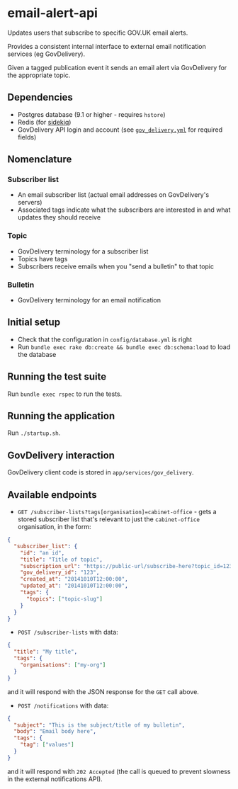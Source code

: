 # email-alert-api

Updates users that subscribe to specific GOV.UK email alerts.

Provides a consistent internal interface to external email notification services
(eg GovDelivery).

Given a tagged publication event it sends an email alert via GovDelivery for the
appropriate topic.

## Dependencies

* Postgres database (9.1 or higher - requires `hstore`)
* Redis (for [sidekiq](http://sidekiq.org/))
* GovDelivery API login and account (see
  [`gov_delivery.yml`](config/gov_delivery.yml) for required fields)

## Nomenclature

### Subscriber list

* An email subscriber list (actual email addresses on GovDelivery's servers)
* Associated tags indicate what the subscribers are interested in and what
  updates they should receive

### Topic

* GovDelivery terminology for a subscriber list
* Topics have tags
* Subscribers receive emails when you "send a bulletin" to that topic

### Bulletin

* GovDelivery terminology for an email notification

## Initial setup

* Check that the configuration in `config/database.yml` is right
* Run `bundle exec rake db:create && bundle exec db:schema:load` to load the
  database

## Running the test suite

Run `bundle exec rspec` to run the tests.

## Running the application

Run `./startup.sh`.

## GovDelivery interaction

GovDelivery client code is stored in `app/services/gov_delivery`.

## Available endpoints

* `GET /subscriber-lists?tags[organisation]=cabinet-office` - gets a stored
  subscriber list that's relevant to just the `cabinet-office` organisation, in
  the form:

```json
{
  "subscriber_list": {
    "id": "an id",
    "title": "Title of topic",
    "subscription_url": "https://public-url/subscribe-here?topic_id=123",
    "gov_delivery_id": "123",
    "created_at": "20141010T12:00:00",
    "updated_at": "20141010T12:00:00",
    "tags": {
      "topics": ["topic-slug"]
    }
  }
}
```

* `POST /subscriber-lists` with data:
```json
{
  "title": "My title",
  "tags": {
    "organisations": ["my-org"]
  }
}
```
and it will respond with the JSON response for the `GET` call above.

* `POST /notifications` with data:

```json
{
  "subject": "This is the subject/title of my bulletin",
  "body": "Email body here",
  "tags": {
    "tag": ["values"]
  }
}
```

and it will respond with `202 Accepted` (the call is queued to prevent slowness
in the external notifications API).
